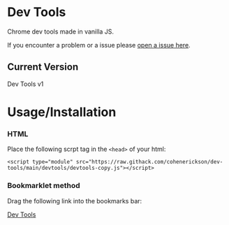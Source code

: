 # Dev Tools

Chrome dev tools made in vanilla JS.

If you encounter a problem or a issue please [open a issue here](https://github.com/cohenerickson/dev-tools/issues).

## Current Version

Dev Tools v1

# Usage/Installation

### HTML

Place the following scrpt tag in the `<head>` of your html:

`<script type="module" src="https://raw.githack.com/cohenerickson/dev-tools/main/devtools/devtools-copy.js"></script>`

### Bookmarklet method

Drag the following link into the bookmarks bar:

[Dev Tools](javascript:(()=>{this.script=document.createElement("script");this.script.type="module";this.script.src="https://raw.githack.com/cohenerickson/dev-tools/main/devtools/devtools-copy.js";document.documentElement.appendChild(this.script)})())
